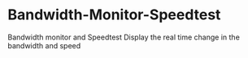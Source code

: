 # Bandwidth-Monitor-Speedtest
Bandwidth monitor and Speedtest 
Display the real time change in the bandwidth and speed

